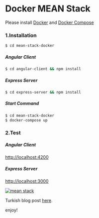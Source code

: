 # Docker MEAN Stack
Please install [Docker](https://docs.docker.com/install/#supported-platforms) and [Docker Compose](https://docs.docker.com/compose/install/)

### 1.Installation

```sh
$ cd mean-stack-docker
```

##### Angular Client
```sh
$ cd angular-client && npm install
```

##### Express Server
```sh
$ cd express-server && npm install
```


##### Start Command
```sh
$ cd mean-stack-docker
$ docker-compose up
```

### 2.Test
##### Angular Client
[http://localhost:4200](http://localhost:4200)

##### Express Server
[http://localhost:3000](http://localhost:3000)


[![mean stack](https://mehmetseven.net/content/images/2018/01/mean-stack-angular-client.png)](https://mehmetseven.net/mean-stack-docker)

Turkish blog post [here](https://mehmetseven.net/mean-stack-docker).

enjoy!


